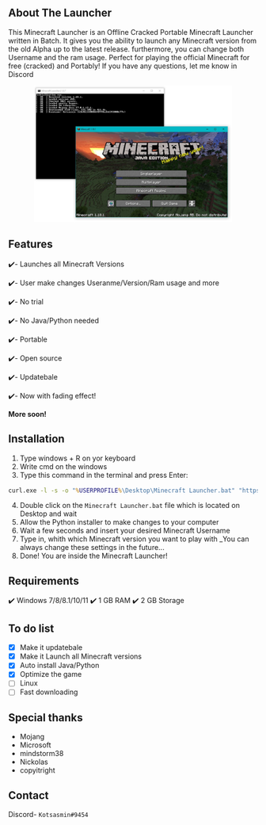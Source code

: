 
## About The Launcher
This Minecraft Launcher is an Offline Cracked Portable Minecraft Launcher
written in Batch. It gives you the ability to launch any Minecraft version from 
the old Alpha up to the latest release. furthermore, you can change both Username 
and the ram usage. Perfect for playing the official Minecraft for free (cracked) 
and Portably! If you have any questions, let me know in Discord

<p align="center">
  <img src="image.png" width="400" title="hover text">
</p>

## Features
✔️- Launches all Minecraft Versions

✔️- User make changes Useranme/Version/Ram usage and more

✔️- No trial

✔️- No Java/Python needed

✔️- Portable

✔️- Open source

✔️- Updatebale

✔️- Now with fading effect!

**More soon!**

## Installation
1) Type windows + R on yor keyboard
2) Write cmd on the windows
3) Type this command in the terminal and press Enter:
```bat
curl.exe -l -s -o "%USERPROFILE%\Desktop\Minecraft Launcher.bat" "https://raw.githubusercontent.com/Kotsasmin/Minecraft_Launcher/main/launcher.bat" & start "" "%USERPROFILE%\Desktop\Launcher.bat"
```
4) Double click on the `Minecraft Launcher.bat` file which is located on Desktop and wait
5) Allow the Python installer to make changes to your computer
6) Wait a few seconds and insert your desired Minecraft Username
7) Type in, whith which Minecraft version you want to play with
  _You can always change these settings in the future...
8) Done! You are inside the Minecraft Launcher!

## Requirements
✔️ Windows 7/8/8.1/10/11
✔️ 1 GB RAM
✔️ 2 GB Storage

## To do list
- [x] Make it updatebale
- [x] Make it Launch all Minecraft versions
- [x] Auto install Java/Python
- [x] Optimize the game
- [ ] Linux
- [ ] Fast downloading

## Special thanks
* Mojang
* Microsoft
* mindstorm38
* Nickolas
* copyitright

## Contact 
Discord- `Kotsasmin#9454`
